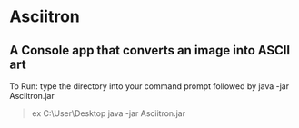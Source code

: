 # Asciitron
## A Console app that converts an image into ASCII art

To Run: type the directory into your command prompt followed by java -jar Asciitron.jar 
> ex C:\User\Desktop java -jar Asciitron.jar
